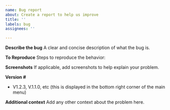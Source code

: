 ```yaml
---
name: Bug report
about: Create a report to help us improve
title: ''
labels: bug
assignees: ''

---
```


**Describe the bug**
A clear and concise description of what the bug is.

**To Reproduce**
Steps to reproduce the behavior:

**Screenshots**
If applicable, add screenshots to help explain your problem.

**Version #**
 - V1.2.3, V.1.1.0, etc (this is displayed in the bottom right corner of the main menu)

**Additional context**
Add any other context about the problem here.
